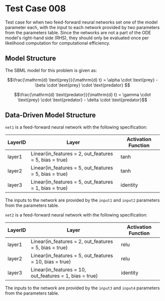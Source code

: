 # Test Case 008

Test case for when two feed-forward neural networks set one of the model parameter each, with the input to each network provided by two parameters from the parameters table. Since the networks are not a part of the ODE model's right-hand side (RHS), they should only be evaluated once per likelihood computation for computational efficiency.

## Model Structure

The SBML model for this problem is given as:

$$\frac{\mathrm{d} \text{prey}}{\mathrm{d} t} = \alpha \cdot \text{prey} - \beta \cdot \text{prey} \cdot \text{predator} $$

$$\frac{\mathrm{d} \text{predator}}{\mathrm{d} t} = \gamma \cdot \text{prey} \cdot \text{predator} - \delta \cdot \text{predator}$$

## Data-Driven Model Structure

`net1` is a feed-forward neural network with the following specification:

| LayerID | Layer                                                  | Activation Function |
|---------|--------------------------------------------------------|---------------------|
| layer1  | Linear(in_features = 2, out_features = 5, bias = true) | tanh                |
| layer2  | Linear(in_features = 5, out_features = 5, bias = true) | tanh                |
| layer3  | Linear(in_features = 5, out_features = 1, bias = true) | identity            |

The inputs to the network are provided by the `input1` and `input2` parameters from the parameters table.

`net2` is a feed-forward neural network with the following specification:

| LayerID | Layer                                                  | Activation Function |
|---------|--------------------------------------------------------|---------------------|
| layer1  | Linear(in_features = 2, out_features = 5, bias = true) | relu                |
| layer2  | Linear(in_features = 5, out_features = 10, bias = true) | relu                |
| layer3  | Linear(in_features = 10, out_features = 1, bias = true) | identity            |

The inputs to the network are provided by the `input3` and `input4` parameters from the parameters table.
